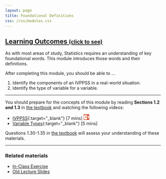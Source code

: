 ```yaml
---
layout: page
title: Foundational Definitions
css: /css/modules.css
---
```


<div class="panel-group-ILOs">
  <div class="panel panel-default">
    <div class="panel-heading">
      <h2 class="panel-title">
        <a data-toggle="collapse" href="#ILOs">Learning Outcomes <small>(click to see)</small></a>
      </h2>
    </div>
    <div id="ILOs" class="panel-collapse collapse">
      <div class="panel-body">
As with most areas of study, Statistics requires an understanding of key foundational words.  This module introduces those words and their definitions.

<p>After completing this module, you should be able to ...</p>

<ol>
  <li>Identify the components of an IVPPSS in a real-world situation.</li>
  <li>Identify the type of variable for a variable.</li>
</ol>
      </div>
    </div>
  </div>
</div>

----

You should prepare for the concepts of this module by reading **Sections 1.2 and 1.3** in [the textbook](../../book/) and watching the following videos:

* [IVPPSS](https://vimeo.com/user45324800/ncstats-ivppss){:target="_blank"} [7 mins]  [![PowerPOint](../../img/ppt.png)](PPT.pptx)
* [Variable Types](https://vimeo.com/user45324800/ncstats-vartypes){:target="_blank"} [5 mins]

Questions 1.30-1.35 in [the textbook](../../book/) will assess your understanding of these materials.

----

### Related materials

* [In-Class Exercise](CE.html)
* [Old Lecture Slides](PPT_old.pptx)
